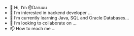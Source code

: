 - 👋 Hi, I’m @Daruuu
- 👀 I’m interested in backend developer ...
- 🌱 I’m currently learning Java, SQL and Oracle Databases...
- 💞️ I’m looking to collaborate on ...
- 📫 How to reach me ...

<!---
Daruuu/Daruuu is a ✨ special ✨ repository because its `README.md` (this file) appears on your GitHub profile.
You can click the Preview link to take a look at your changes.
--->
